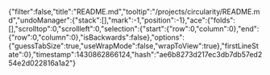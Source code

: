 {"filter":false,"title":"README.md","tooltip":"/projects/circularity/README.md","undoManager":{"stack":[],"mark":-1,"position":-1},"ace":{"folds":[],"scrolltop":0,"scrollleft":0,"selection":{"start":{"row":0,"column":0},"end":{"row":0,"column":0},"isBackwards":false},"options":{"guessTabSize":true,"useWrapMode":false,"wrapToView":true},"firstLineState":0},"timestamp":1430862866124,"hash":"ae6b8273d217ec3db7db57ed254e2d022816a1a2"}